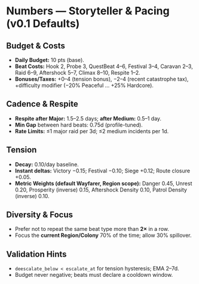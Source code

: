 # Numbers — Storyteller & Pacing (v0.1 Defaults)

## Budget & Costs
- **Daily Budget:** 10 pts (base).  
- **Beat Costs:** Hook 2, Probe 3, QuestBeat 4–6, Festival 3–4, Caravan 2–3, Raid 6–9, Aftershock 5–7, Climax 8–10, Respite 1–2.  
- **Bonuses/Taxes:** +0–4 (tension bonus), −2–4 (recent catastrophe tax), +difficulty modifier (−20% Peaceful … +25% Hardcore).

## Cadence & Respite
- **Respite after Major:** 1.5–2.5 days; **after Medium:** 0.5–1 day.  
- **Min Gap** between hard beats: 0.75d (profile-tuned).  
- **Rate Limits:** ≤1 major raid per 3d; ≤2 medium incidents per 1d.

## Tension
- **Decay:** 0.10/day baseline.  
- **Instant deltas:** Victory −0.15; Festival −0.10; Siege +0.12; Route closure +0.05.  
- **Metric Weights (default Wayfarer, Region scope):** Danger 0.45, Unrest 0.20, Prosperity (inverse) 0.15, Aftershock Density 0.10, Patrol Density (inverse) 0.10.

## Diversity & Focus
- Prefer not to repeat the same beat type more than **2×** in a row.  
- Focus the **current Region/Colony** 70% of the time; allow 30% spillover.

## Validation Hints
- `deescalate_below < escalate_at` for tension hysteresis; EMA 2–7d.  
- Budget never negative; beats must declare a cooldown window.

